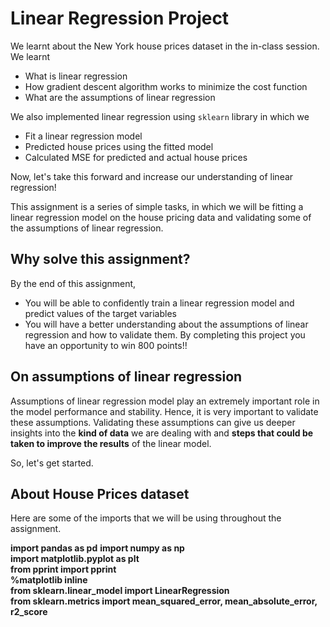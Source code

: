 # Linear Regression Project

We learnt about the New York house prices dataset in the in-class session. We learnt
* What is linear regression
* How gradient descent algorithm works to minimize the cost function
* What are the assumptions of linear regression

We also implemented linear regression using `sklearn` library in which we

* Fit a linear regression model
* Predicted house prices using the fitted model
* Calculated MSE for predicted and actual house prices

Now, let's take this forward and increase our understanding of linear regression!

This assignment is a series of simple tasks, in which we will be fitting a linear regression model on the house pricing data and validating some of the assumptions of linear regression.

## Why solve this assignment?

By the end of this assignment,

* You will be able to confidently train a linear regression model and predict values of the target variables
* You will have a better understanding about the assumptions of linear regression and how to validate them.
By completing this project you have an opportunity to win 800 points!!

## On assumptions of linear regression

Assumptions of linear regression model play an extremely important role in the model performance and stability. Hence, it is very important to validate these assumptions. Validating these assumptions can give us deeper insights into the **kind of data** we are dealing with and **steps that could be taken to improve the results** of the linear model.

So, let's get started.

## About House Prices dataset


Here are some of the imports that we will be using throughout the assignment.


**import pandas as pd**
**import numpy as np<br>**
**import matplotlib.pyplot as plt<br>**
**from pprint import pprint<br>**
**%matplotlib inline<br>**
**from sklearn.linear_model import LinearRegression<br>**
**from sklearn.metrics import mean_squared_error, mean_absolute_error, r2_score<br>**
